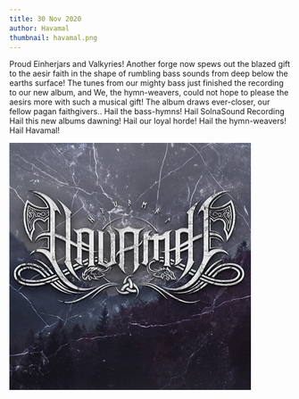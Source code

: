 ```yaml
---
title: 30 Nov 2020
author: Havamal
thumbnail: havamal.png
---
```


Proud Einherjars and Valkyries!
Another forge now spews out the blazed gift to the aesir faith in the shape of rumbling bass sounds from deep below the earths surface!
The tunes from our mighty bass just finished the recording to our new album, and We, the hymn-weavers, could not hope to please the aesirs more with such a musical gift!
The album draws ever-closer, our fellow pagan faithgivers..
Hail the bass-hymns! Hail SolnaSound Recording Hail this new albums dawning! Hail our loyal horde! Hail the hymn-weavers! Hail Havamal!

![stock_logo.jpg](./stock_logo.jpg)
